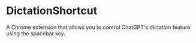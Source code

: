 # DictationShortcut

A Chrome extension that allows you to control ChatGPT's dictation feature using the spacebar key.